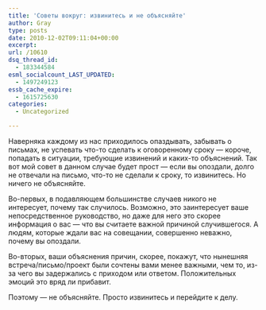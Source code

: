 ```yaml
---
title: 'Советы вокруг: извинитесь и не объясняйте'
author: Gray
type: posts
date: 2010-12-02T09:11:04+00:00
excerpt:
url: /10610
dsq_thread_id:
  - 183344584
esml_socialcount_LAST_UPDATED:
  - 1497249123
essb_cache_expire:
  - 1615725630
categories:
  - Uncategorized

---
```








Наверняка каждому из нас приходилось опаздывать, забывать о письмах, не успевать что-то сделать к оговоренному сроку — короче, попадать в ситуации, требующие извинений и каких-то объяснений. Так вот мой совет в данном случае будет прост — если вы опоздали, долго не отвечали на письмо, что-то не сделали к сроку, то извинитесь. Но ничего не объясняйте.

Во-первых, в подавляющем большинстве случаев никого не интересует, почему так случилось. Возможно, это заинтересует ваше непосредственное руководство, но даже для него это скорее информация о вас — что вы считаете важной причиной случившегося. А людям, которые ждали вас на совещании, совершенно неважно, почему вы опоздали.

Во-вторых, ваши объяснения причин, скорее, покажут, что нынешняя встреча/письмо/проект были сочтены вами менее важными, чем то, из-за чего вы задержались с приходом или ответом. Положительных эмоций это вряд ли прибавит.

Поэтому — не объясняйте. Просто извинитесь и перейдите к делу.